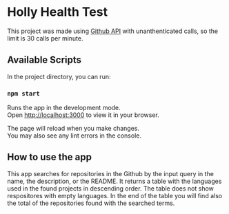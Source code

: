 # Holly Health Test

This project was made using [Github API](https://docs.github.com/en/rest) with unanthenticated calls, so the limit is 30 calls per minute.

## Available Scripts

In the project directory, you can run:

### `npm start`

Runs the app in the development mode.\
Open [http://localhost:3000](http://localhost:3000) to view it in your browser.

The page will reload when you make changes.\
You may also see any lint errors in the console.

## How to use the app

This app searches for repositories in the Github by the input query in the name, the description, or the README. It returns a table with the languages used in the found projects in descending order. The table does not show respositores with empty languages. In the end of the table you will find also the total of the repositories found with the searched terms.

